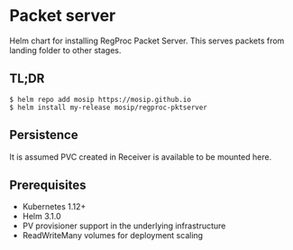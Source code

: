 # Packet server 

Helm chart for installing RegProc Packet Server.  This serves packets from landing folder to other stages.

## TL;DR

```console
$ helm repo add mosip https://mosip.github.io
$ helm install my-release mosip/regproc-pktserver
```
## Persistence
It is assumed PVC created in Receiver is available to be mounted here.

## Prerequisites
- Kubernetes 1.12+
- Helm 3.1.0
- PV provisioner support in the underlying infrastructure
- ReadWriteMany volumes for deployment scaling

